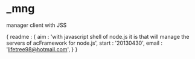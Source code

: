 _mng
====

manager client with JSS

{ readme : {
    aim : 'with javascript shell of node.js it is that will manage the servers of acFramework for node.js',
    start : '20130430',
    email : 'lifetree98@hotmail.com',
  }
}
